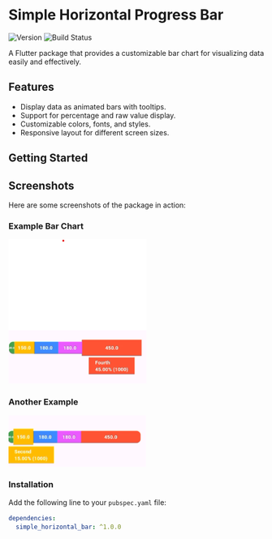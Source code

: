 # Simple Horizontal Progress Bar

![Version](https://img.shields.io/badge/version-1.0.0-blue.svg) ![Build Status](https://img.shields.io/travis/yourusername/yourpackage.svg)

A Flutter package that provides a customizable bar chart for visualizing data easily and effectively.

## Features

- Display data as animated bars with tooltips.
- Support for percentage and raw value display.
- Customizable colors, fonts, and styles.
- Responsive layout for different screen sizes.

## Getting Started

## Screenshots

Here are some screenshots of the package in action:

### Example Bar Chart

![Bar Chart Example](assets/Screenshot_1.png)

### Another Example

![Another Example](assets/Screenshot_2.png)

### Installation

Add the following line to your `pubspec.yaml` file:

```yaml
dependencies:
  simple_horizontal_bar: ^1.0.0
```
